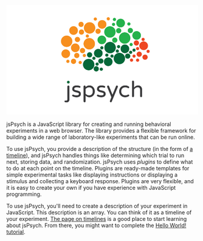 ![jsPsych](img/jspsych-logo.jpg)

jsPsych is a JavaScript library for creating and running behavioral experiments in a web browser. The library provides a flexible framework for building a wide range of laboratory-like experiments that can be run online.

To use jsPsych, you provide a description of the structure (in the form of [a timeline](features/timeline.md)), and jsPsych handles things like determining which trial to run next, storing data, and randomization. jsPsych uses *plugins* to define what to do at each point on the timeline. Plugins are ready-made templates for simple experimental tasks like displaying instructions or displaying a stimulus and collecting a keyboard response. Plugins are very flexible, and it is easy to create your own if you have experience with JavaScript programming.

To use jsPsych, you'll need to create a description of your experiment in JavaScript. This description is an array. You can think of it as a timeline of your experiment. [The page on timelines](features/timeline.md) is a good place to start learning about jsPsych. From there, you might want to complete the [Hello World! tutorial](tutorials/hello-world.md).
